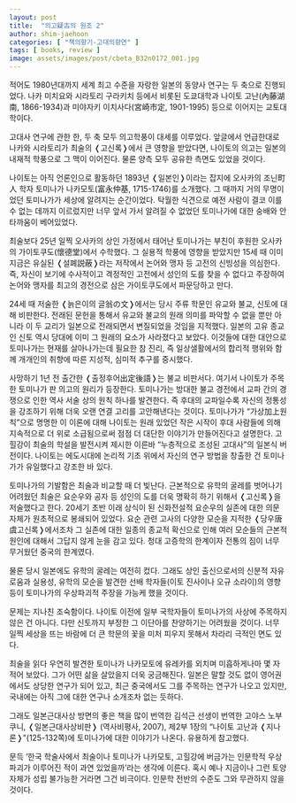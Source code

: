 ```yaml
---
layout: post
title:  "의고疑古의 원조 2"
author: shim-jaehoon
categories: [ "책의향기-고대의향연" ] 
tags: [ books, review ] 
image: assets/images/post/cbeta_B32n0172_001.jpg
---
```


적어도 1980년대까지 세계 최고 수준을 자랑한 일본의 동양사 연구는 두 축으로 진행되었다. 나카 미치요와 시라토리 구라키치 등에서 비롯된 도쿄대학과 나이토 고난(內藤湖南, 1866-1934)과 미야자키 이치사다(宮崎市定, 1901-1995) 등으로 이어지는 교토대학이다.

고대사 연구에 관한 한, 두 축 모두 의고학풍이 대세를 이루었다. 앞글에서 언급한대로 나카와 시라토리가 최술의 &#10092;고신록&#10093;에서 큰 영향을 받았다면, 나이토의 의고는 일본의 내재적 학풍으로 그 맥이 이어진다. 물론 양측 모두 공유한 측면도 있었을 것이다.

나이토는 아직 언론인으로 활동하던 1893년 &#10092;일본인&#10093;이라는 잡지에 오사카의 조닌町人 학자 토미나가 나카모토(富永仲基, 1715-1746)를 소개했다. 그 때까지 거의 무명이었던 토미나가가 세상에 알려지는 순간이었다. 탁월한 식견으로 예전 사람이 결코 이를 수 없는 데까지 이르렀지만 너무 앞서 가서 알려질 수 없었던 토미나가에 대한 숭배와 안타까움이 베어있었다.

최술보다 25년 일찍 오사카의 상인 가정에서 태어난 토미나가는 부친이 후원한 오사카의 가이토쿠도(懷德堂)에서 수학했다. 그 실용적 학풍에 영향을 받았지만 15세 때 이미 지금은 유실된 &#10092;설폐説蔽&#10093;라는 저작에서 논어와 맹자 등 고전의 신빙성을 의심한다. 즉, 자신이 보기에 수사적이고 격정적인 고전에서 성인의 도를 찾을 수 없다고 주장하여 논어와 맹자를 최고의 경전으로 삼은 가이토쿠도에서 파문당하고 만다.

24세 때 저술한 &#10092;늙은이의 글翁の文&#10093;에서는 당시 주류 학문인 유교와 불교, 신토에 대해 비판한다. 전래된 문헌을 통해서 유교와 불교의 원래 의미를 파악할 수 없을 뿐만 아니라 이 두 교리가 일본으로 전래되면서 변질되었을 것임을 지적했다. 일본의 고유 종교인 신토 역시 당대에 이미 그 원래의 요소가 사라졌다고 보았다. 이것들에 대한 대안으로 토미나가는 현재를 살아나가는데 필요한 참 진리, 즉 일상샐활에서의 합리적 행위와 함께 개개인의 취향에 따른 지성적, 심미적 추구를 중시했다.

사망하기 1년 전 출간한 &#10092;출정후어出定後語&#10093;는 불교 비판서다. 여기서 나이토가 주목한 토미나가 판 의고의 원리가 등장한다. 토미나가는 방대한 불교 경전에서 교파 간의 경쟁으로 인한 역사 서술 상의 원칙 하나를 발견한다. 즉 후대의 교파일수록 자신의 정통성을 강조하기 위해 더욱 오랜 연결 고리를 고안해낸다는 것이다. 토미나가가 “가상加上원칙”으로 명명한 이 이론에 대해 나이토는 원래 있었던 작은 시작이 후대 사람들에 의해 지속적으로 더 위로 소급됨으로써 점점 더 대단한 이야기가 만들어진다고 설명한다. 고힐강이 최술의 학설을 발전시켜 제시한 이른바 “누층적으로 조성된 고대사”의 일본식 버전이다. 나이토는 에도시대에 논리적 기초 위에서 자신의 연구 방법을 창출한 건 토미나가가 유일했다고 강조한 바 있다.

토미나가의 기발함은 최술과 비교할 때 더 빛난다. 근본적으로 유학의 굴레를 벗어나기 어려웠던 최술은 요순우와 공자 등 성인의 도를 더욱 명확히 하기 위해서 &#10092;고신록&#10093;을 저술했다고 한다. 20세기 초반 이래 상식이 된 신화전설적 요순우의 실존에 대한 의문 자체가 원초적으로 봉쇄되어 있었다. 요순 관련 고사의 다양한 모순을 지적한 &#10092;당우唐虞고신록&#10093;에서조차 그 실존에 대한 일종의 종교적 확신으로 인해 여러 모순들의 근본적 원인에 대해서 그답지 않게 눈을 감고 있다. 청대 고증학의 한계이자 전통의 짐이 너무 무거웠던 중국의 한계였다.

물론 당시 일본에도 유학의 굴레는 여전히 컸다. 그래도 상인 출신으로서의 신분적 자유로움과 실용성, 유학의 모순을 발견한 선배 학자들(이토 진사이나 오규 소라이)의 영향 등이 토미나가의 우상파괴적 주장을 가능케 했을 것이다.

문제는 지나친 조숙함이다. 나이토 이전에 일부 국학자들이 토미나가의 사상에 주목하지 않은 건 아니다. 다만 신토까지 부정한 그 이단아를 찬양하기는 어려웠을 것이다. 너무 일찍 세상을 뜨는 바람에 더 큰 학문의 꽃을 미처 피우지 못해서 차라리 극적인 면도 있다.

최술을 읽다 우연히 발견한 토미나가 나카모토에 유레카를 외치며 미흡하게나마 몇 자 적어 보았다. 그가 어떤 삶을 살았을지 더욱 궁금해진다. 일본은 말할 것도 없이 영어권에서도 상당한 연구가 되어 있고, 최근 중국에서도 그를 주목하는 연구가 나오고 있지만, 국내에는 아직 그에 대한 연구나 소개조차 없는 듯하다.

그래도 일본근대사상 방면의 좋은 책을 많이 번역한 김석근 선생이 번역한 고야스 노부쿠니, &#10092;일본근대사상비판&#10093; (역사비평사, 2007), 제2부 1장의 “나이토 고난과 &#10092;지나론&#10093;”(125-132쪽)에 토미나가에 대한 이야기가 나온다. 유용하게 참고했다.

문득 ‘한국 학술사에서 최술이나 토미나가 나카모토, 고힐강에 버금가는  인문학적 우상파괴가 이루어진 적이 과연 있었을까’라는 생각에 이른다. 혹시 예나 지금이나 그런 토양 자체가 성립 불가능한 거라면 그건 비극이다. 인문학 전반의 수준도 그와 무관하지 않을 것이다.
